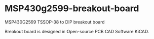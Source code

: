 # MSP430g2599-breakout-board
MSP430G2599 TSSOP-38 to DIP breakout board

Breakout board is designed in Open-source PCB CAD Software KiCAD.
